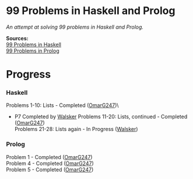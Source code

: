# 99 Problems in Haskell and Prolog
*An attempt at solving 99 problems in Haskell and Prolog.*

**Sources:**\
[99 Problems in Haskell](https://wiki.haskell.org/H-99:_Ninety-Nine_Haskell_Problems)\
[99 Problems in Prolog](http://www.ic.unicamp.br/~meidanis/courses/mc336/2009s2/prolog/problemas/)

# Progress
### Haskell
Problems 1-10: Lists - Completed ([OmarG247](https://github.com/OmarG247))\
* P7 Completed by [Walsker](https://github.com/walsker)
Problems 11-20: Lists, continued - Completed ([OmarG247](https://github.com/OmarG247))\
Problems 21-28: Lists again - In Progress ([Walsker](https://github.com/walsker))
<!---
Problems 31-41: Arithmetic\
Problems 46-50: Logic and codes\
Problems 54A-60: Binary trees\
Problems 61-69: Binary trees, continued\
Problems 70B-73: Multiway trees\
Problems 80-89: Graphs\
Problems 90-94: Miscellaneous problems\
Problems 95-99: Miscellaneous problems, continued
--->
### Prolog
Problem 1 - Completed ([OmarG247](https://github.com/OmarG247))\
Problem 4 - Completed ([OmarG247](https://github.com/OmarG247))\
Problem 5 - Completed ([OmarG247](https://github.com/OmarG247))
